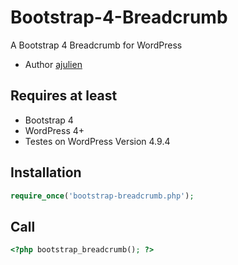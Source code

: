 # Bootstrap-4-Breadcrumb

A Bootstrap 4 Breadcrumb for WordPress
* Author [ajulien](https://github.com/ajulien-fr/bootstrap_breadcrumb)

## Requires at least
* Bootstrap 4
* WordPress 4+
* Testes on WordPress Version 4.9.4

## Installation
```php
require_once('bootstrap-breadcrumb.php'); 
```

## Call
```php 
<?php bootstrap_breadcrumb(); ?> 
```
